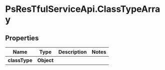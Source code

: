 # PsResTfulServiceApi.ClassTypeArray

## Properties
Name | Type | Description | Notes
------------ | ------------- | ------------- | -------------
**classType** | **Object** |  | 
